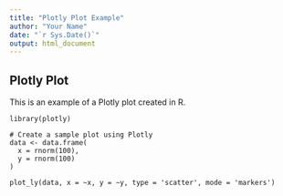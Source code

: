 ```yaml
---
title: "Plotly Plot Example"
author: "Your Name"
date: "`r Sys.Date()`"
output: html_document
---
```


## Plotly Plot

This is an example of a Plotly plot created in R.

```{r setup, include=FALSE}
library(plotly)

# Create a sample plot using Plotly
data <- data.frame(
  x = rnorm(100),
  y = rnorm(100)
)

plot_ly(data, x = ~x, y = ~y, type = 'scatter', mode = 'markers')
```
